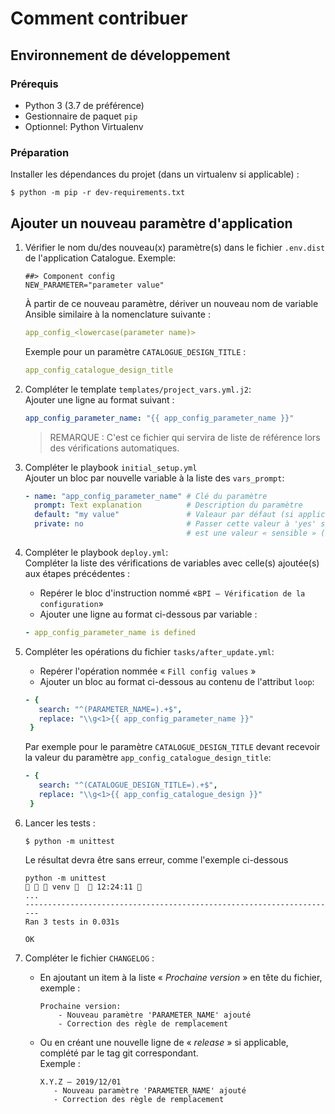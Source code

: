 # Comment contribuer #

## Environnement de développement
### Prérequis
* Python 3 (3.7 de préférence)
* Gestionnaire de paquet `pip`
* Optionnel: Python Virtualenv

### Préparation
Installer les dépendances du projet (dans un virtualenv si applicable) :  
```shell script
$ python -m pip -r dev-requirements.txt
``` 

## Ajouter un nouveau paramètre d'application

1. Vérifier le nom du/des nouveau(x) paramètre(s) dans le fichier `.env.dist` de l'application Catalogue.
   Exemple: 
   ```dotenv
   ##> Component config
   NEW_PARAMETER="parameter value"
   ```
   À partir de ce nouveau paramètre, dériver un nouveau nom de variable Ansible similaire à la nomenclature suivante :  
   ```yaml
   app_config_<lowercase(parameter name)>
   ```
   Exemple pour un paramètre `CATALOGUE_DESIGN_TITLE` :  
   ```yaml
   app_config_catalogue_design_title
   ```

2. Compléter le template `templates/project_vars.yml.j2`:  
   Ajouter une ligne au format suivant :
   ```yaml
   app_config_parameter_name: "{{ app_config_parameter_name }}"
   ```
   > REMARQUE : C'est ce fichier qui servira de liste de référence lors des vérifications automatiques.
   
3. Compléter le playbook `initial_setup.yml`  
   Ajouter un bloc par nouvelle variable à la liste des `vars_prompt`:  
   ```yaml
   - name: "app_config_parameter_name" # Clé du paramètre
     prompt: Text explanation          # Description du paramètre
     default: "my value"               # Valeaur par défaut (si applicable)
     private: no                       # Passer cette valeur à 'yes' si ce paramètre 
                                       # est une valeur « sensible » (ex: clé secrète, mot de passe…)  
   ``` 

4. Compléter le playbook `deploy.yml`:  
   Compléter la liste des vérifications de variables avec celle(s) ajoutée(s) aux étapes précédentes :
   * Repérer le bloc d'instruction nommé «`BPI — Vérification de la configuration`»
   * Ajouter une ligne au format ci-dessous par variable :  
   ```yaml
   - app_config_parameter_name is defined
   ```

5. Compléter les opérations du fichier `tasks/after_update.yml`:  
   * Repérer l'opération nommée « `Fill config values` »
   * Ajouter un bloc au format ci-dessous au contenu de l'attribut `loop`:  
   ```yaml
   - {
      search: "^(PARAMETER_NAME=).+$",
      replace: "\\g<1>{{ app_config_parameter_name }}"
    }
   ```
   
   Par exemple pour le paramètre `CATALOGUE_DESIGN_TITLE` devant recevoir la valeur du paramètre `app_config_catalogue_design_title`:  
   ```yaml
   - {
      search: "^(CATALOGUE_DESIGN_TITLE=).+$",
      replace: "\\g<1>{{ app_config_catalogue_design }}"
    }
   ```
   
6. Lancer les tests :  
   ```shell script
   $ python -m unittest
   ```
   Le résultat devra être sans erreur, comme l'exemple ci-dessous
   
   ```shell script
   python -m unittest                                                                                                                                      venv    12:24:11  
   ...
   ----------------------------------------------------------------------
   Ran 3 tests in 0.031s
   
   OK
   ```
   
7. Compléter le fichier `CHANGELOG` :
   
   - En ajoutant un item à la liste « *Prochaine version* » en tête du fichier, exemple :  
       ```text
       Prochaine version: 
           - Nouveau paramètre 'PARAMETER_NAME' ajouté
           - Correction des règle de remplacement
       ```
   
   - Ou en créant une nouvelle ligne de « *release* » si applicable, complété par le tag git correspondant.  
     Exemple :  
        ```text
        X.Y.Z — 2019/12/01
           - Nouveau paramètre 'PARAMETER_NAME' ajouté
           - Correction des règle de remplacement
        ```